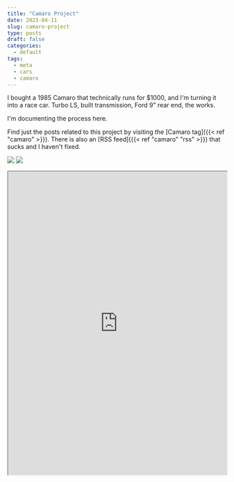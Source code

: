 ```yaml
---
title: "Camaro Project"
date: 2023-04-11
slug: camaro-project
type: posts
draft: false
categories:
  - default
tags:
  - meta
  - cars
  - camaro
---
```


I bought a 1985 Camaro that technically runs for $1000, and I'm turning it into a
race car. Turbo LS, built transmission, Ford 9" rear end, the works.

I'm documenting the process here.

Find just the posts related to this project by visiting the [Camaro tag]({{< ref "camaro" >}}).
There is also an [RSS feed]({{< ref "camaro" "rss" >}}) that sucks and I haven't fixed.

<a href='{{< ref "purchase" >}}/purchase-1.jpeg'><img src='{{< ref "purchase" >}}/thumb.purchase-1.jpeg'></a>
<a href='{{< ref "purchase" >}}/purchase-2.jpeg'><img src='{{< ref "purchase" >}}/thumb.purchase-2.jpeg'></a>

<iframe
  src="https://docs.google.com/spreadsheets/d/e/2PACX-1vRFq2oULZc5_2CzzH19MYWnEhpot2hdXloRD26G6CcxQObLmm7SdwInU_SgkwvST3ORr4UM5wpRSEIB/pubhtml?gid=2001250160&amp;single=true&amp;widget=true&amp;headers=false"
  style="width:100%;height:50em;"
></iframe>

